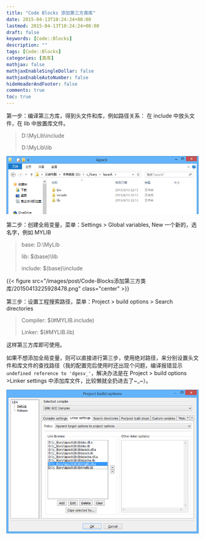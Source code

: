 ```yaml
---
title: "Code Blocks 添加第三方类库"
date: 2015-04-13T10:24:24+08:00
lastmod: 2015-04-13T10:24:24+08:00
draft: false
keywords: [Code::Blocks]
description: ""
tags: [Code::Blocks]
categories: [类库]
mathjax: false
mathjaxEnableSingleDollar: false
mathjaxEnableAutoNumber: false
hideHeaderAndFooter: false
comments: true
toc: true
---
```


第一步：编译第三方库，得到头文件和库，例如路径关系：
在 include 中放头文件，在 lib 中放置库文件。

> D:\MyLib\include 
> 
> D:\MyLib\lib

![编译后的第三方库](/images/post/Code-Blocks添加第三方类库/20150413230733748.png)

<!--more-->
第二步：创建全局变量，菜单：Settings > Global variables, New 一个新的，选名字，例如 MYLIB

> base: D:\MyLib
> 
> lib: $(base)\lib
> 
> include: $(base)\include

{{< figure src="/images/post/Code-Blocks添加第三方类库/20150413225928478.png" class="center" >}}

第三步：设置工程搜索路径，菜单：Project > build options > Search directories

>  Compiler: $(#MYLIB.include)
> 
>  Linker: $(#MYLIB.lib)

这样第三方库即可使用。

如果不想添加全局变量，则可以直接进行第三步，使用绝对路径，来分别设置头文件和库文件的查找路径（我的配置完后使用时还出现个问题，编译报错显示 `undefined reference to 'dgesv_'`，解决办法是在 Project > build options >Linker settings 中添加库文件，比较懒就全扔进去了~_~）。

![](/images/post/Code-Blocks添加第三方类库/20150413233612827.png)
